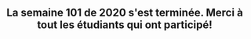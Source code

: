 <!-- ---
layout: page
title: Semaine 101
permalink: /semaine-101/
ref: 101-week
lang: fr
--- -->

## <center>La semaine 101 de 2020 s'est terminée. Merci à tout les étudiants qui ont participé!</center> 